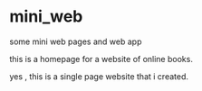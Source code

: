 # mini_web
some mini web pages and web app

this is a homepage for a website of online books.

yes , this is a single page website that i created.
